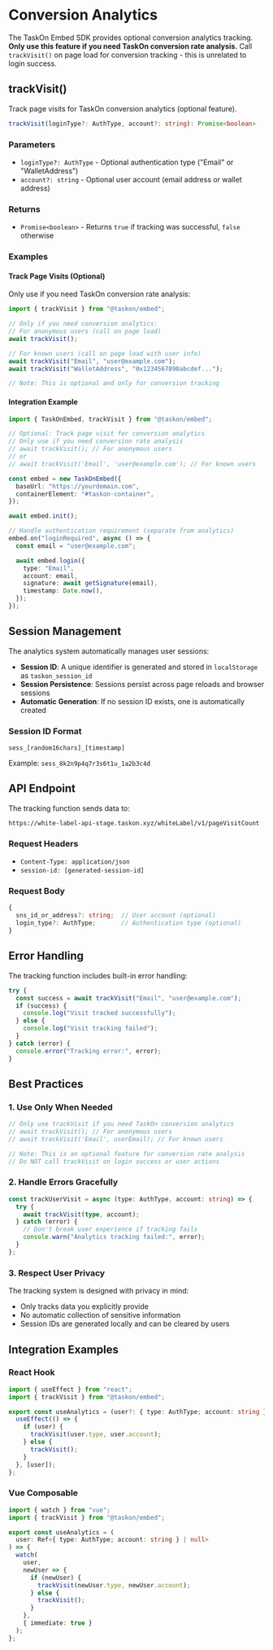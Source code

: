 # Conversion Analytics

The TaskOn Embed SDK provides optional conversion analytics tracking. **Only use this feature if you need TaskOn conversion rate analysis.** Call `trackVisit()` on page load for conversion tracking - this is unrelated to login success.

## trackVisit()

Track page visits for TaskOn conversion analytics (optional feature).

```typescript
trackVisit(loginType?: AuthType, account?: string): Promise<boolean>
```

### Parameters

- `loginType?: AuthType` - Optional authentication type ("Email" or "WalletAddress")
- `account?: string` - Optional user account (email address or wallet address)

### Returns

- `Promise<boolean>` - Returns `true` if tracking was successful, `false` otherwise

### Examples

#### Track Page Visits (Optional)

Only use if you need TaskOn conversion rate analysis:

```typescript
import { trackVisit } from "@taskon/embed";

// Only if you need conversion analytics:
// For anonymous users (call on page load)
await trackVisit();

// For known users (call on page load with user info)
await trackVisit("Email", "user@example.com");
await trackVisit("WalletAddress", "0x1234567890abcdef...");

// Note: This is optional and only for conversion tracking
```

#### Integration Example

```typescript
import { TaskOnEmbed, trackVisit } from "@taskon/embed";

// Optional: Track page visit for conversion analytics
// Only use if you need conversion rate analysis
// await trackVisit(); // For anonymous users
// or
// await trackVisit('Email', 'user@example.com'); // For known users

const embed = new TaskOnEmbed({
  baseUrl: "https://yourdomain.com",
  containerElement: "#taskon-container",
});

await embed.init();

// Handle authentication requirement (separate from analytics)
embed.on("loginRequired", async () => {
  const email = "user@example.com";

  await embed.login({
    type: "Email",
    account: email,
    signature: await getSignature(email),
    timestamp: Date.now(),
  });
});
```

## Session Management

The analytics system automatically manages user sessions:

- **Session ID**: A unique identifier is generated and stored in `localStorage` as `taskon_session_id`
- **Session Persistence**: Sessions persist across page reloads and browser sessions
- **Automatic Generation**: If no session ID exists, one is automatically created

### Session ID Format

```
sess_[random16chars]_[timestamp]
```

Example: `sess_8k2n9p4q7r3s6t1u_1a2b3c4d`

## API Endpoint

The tracking function sends data to:

```
https://white-label-api-stage.taskon.xyz/whiteLabel/v1/pageVisitCount
```

### Request Headers

- `Content-Type: application/json`
- `session-id: [generated-session-id]`

### Request Body

```typescript
{
  sns_id_or_address?: string;  // User account (optional)
  login_type?: AuthType;       // Authentication type (optional)
}
```

## Error Handling

The tracking function includes built-in error handling:

```typescript
try {
  const success = await trackVisit("Email", "user@example.com");
  if (success) {
    console.log("Visit tracked successfully");
  } else {
    console.log("Visit tracking failed");
  }
} catch (error) {
  console.error("Tracking error:", error);
}
```

## Best Practices

### 1. Use Only When Needed

```typescript
// Only use trackVisit if you need TaskOn conversion analytics
// await trackVisit(); // For anonymous users
// await trackVisit('Email', userEmail); // For known users

// Note: This is an optional feature for conversion rate analysis
// Do NOT call trackVisit on login success or user actions
```

### 2. Handle Errors Gracefully

```typescript
const trackUserVisit = async (type: AuthType, account: string) => {
  try {
    await trackVisit(type, account);
  } catch (error) {
    // Don't break user experience if tracking fails
    console.warn("Analytics tracking failed:", error);
  }
};
```

### 3. Respect User Privacy

The tracking system is designed with privacy in mind:

- Only tracks data you explicitly provide
- No automatic collection of sensitive information
- Session IDs are generated locally and can be cleared by users

## Integration Examples

### React Hook

```typescript
import { useEffect } from "react";
import { trackVisit } from "@taskon/embed";

export const useAnalytics = (user?: { type: AuthType; account: string }) => {
  useEffect(() => {
    if (user) {
      trackVisit(user.type, user.account);
    } else {
      trackVisit();
    }
  }, [user]);
};
```

### Vue Composable

```typescript
import { watch } from "vue";
import { trackVisit } from "@taskon/embed";

export const useAnalytics = (
  user: Ref<{ type: AuthType; account: string } | null>
) => {
  watch(
    user,
    newUser => {
      if (newUser) {
        trackVisit(newUser.type, newUser.account);
      } else {
        trackVisit();
      }
    },
    { immediate: true }
  );
};
```
